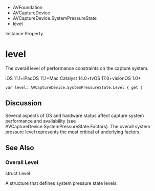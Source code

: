 

- AVFoundation
- AVCaptureDevice
- AVCaptureDevice.SystemPressureState
-  level 

Instance Property

# level

The overall level of performance constraints on the capture system.

iOS 11.1+iPadOS 11.1+Mac Catalyst 14.0+tvOS 17.0+visionOS 1.0+

``` source
var level: AVCaptureDevice.SystemPressureState.Level { get }
```

## Discussion

Several aspects of OS and hardware status affect capture system performance and availability (see AVCaptureDevice.SystemPressureState.Factors). The overall system pressure level represents the most critical of underlying factors.

## See Also

### Overall Level

struct Level

A structure that defines system pressure state levels.

